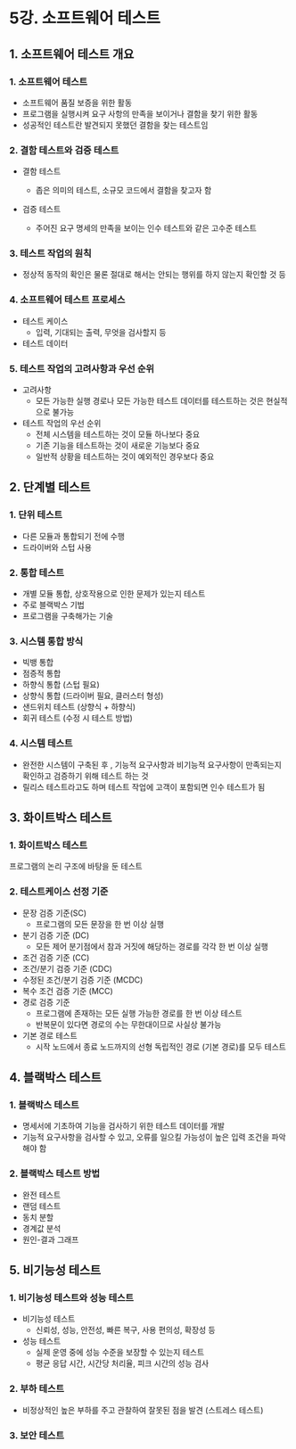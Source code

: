 # 5강. 소프트웨어 테스트

## 1. 소프트웨어 테스트 개요

### 1. 소프트웨어 테스트

- 소프트웨어 품질 보증을 위한 활동
- 프로그램을 실행시켜 요구 사항의 만족을 보이거나 결함을 찾기 위한 활동
- 성공적인 테스트란 발견되지 못했던 결함을 찾는 테스트임

### 2. 결함 테스트와 검증 테스트

- 결함 테스트
    - 좁은 의미의 테스트, 소규모 코드에서 결함을 찾고자 함

- 검증 테스트
    - 주어진 요구 명세의 만족을 보이는 인수 테스트와 같은 고수준 테스트

### 3. 테스트 작업의 원칙

- 정상적 동작의 확인은 물론 절대로 해서는 안되는 행위를 하지 않는지 확인할 것 등

### 4. 소프트웨어 테스트 프로세스

- 테스트 케이스
    - 입력, 기대되는 출력, 무엇을 검사할지 등
- 테스트 데이터

### 5. 테스트 작업의 고려사항과 우선 순위

- 고려사항
    - 모든 가능한 실행 경로나 모든 가능한 테스트 데이터를 테스트하는 것은 현실적으로 불가능
- 테스트 작업의 우선 순위
    - 전체 시스템을 테스트하는 것이 모듈 하나보다 중요
    - 기존 기능을 테스트하는 것이 새로운 기능보다 중요
    - 일반적 상황을 테스트하는 것이 예외적인 경우보다 중요

## 2. 단계별 테스트

### 1. 단위 테스트

- 다른 모듈과 통합되기 전에 수행
- 드라이버와 스텁 사용

### 2. 통합 테스트

- 개별 모듈 통합, 상호작용으로 인한 문제가 있는지 테스트
- 주로 블랙박스 기법
- 프로그램을 구축해가는 기술

### 3. 시스템 통합 방식

- 빅뱅 통합
- 점증적 통합
- 하향식 통합 (스텁 필요)
- 상향식 통합 (드라이버 필요, 클러스터 형성)
- 샌드위치 테스트 (상향식 + 하향식)
- 회귀 테스트 (수정 시 테스트 방법)

### 4. 시스템 테스트

- 완전한 시스템이 구축된 후 , 기능적 요구사항과 비기능적 요구사항이 만족되는지 확인하고 검증하기 위해 테스트 하는 것
- 릴리스 테스트라고도 하며 테스트 작업에 고객이 포함되면 인수 테스트가 됨

## 3. 화이트박스 테스트

### 1. 화이트박스 테스트

프로그램의 논리 구조에 바탕을 둔 테스트

### 2. 테스트케이스 선정 기준

- 문장 검증 기준(SC)
    - 프로그램의 모든 문장을 한 번 이상 실행
- 분기 검증 기준 (DC)
    - 모든 제어 분기점에서 참과 거짓에 해당하는 경로를 각각 한 번 이상 실행
- 조건 검증 기준 (CC)
- 조건/분기 검증 기준 (CDC)
- 수정된 조건/분기 검증 기준 (MCDC)
- 복수 조건 검증 기준 (MCC)
- 경로 검증 기준
    - 프로그램에 존재하는 모든 실행 가능한 경로를 한 번 이상 테스트
    - 반복문이 있다면 경로의 수는 무한대이므로 사실상 불가능
- 기본 경로 테스트
    - 시작 노드에서 종료 노드까지의 선형 독립적인 경로 (기본 경로)를 모두 테스트

## 4. 블랙박스 테스트

### 1. 블랙박스 테스트

- 명세서에 기초하여 기능을 검사하기 위한 테스트 데이터를 개발
- 기능적 요구사항을 검사할 수 있고, 오류를 일으킬 가능성이 높은 입력 조건을 파악해야 함

### 2. 블랙박스 테스트 방법

- 완전 테스트
- 랜덤 테스트
- 동치 분할
- 경계값 분석
- 원인-결과 그래프

## 5. 비기능성 테스트

### 1. 비기능성 테스트와 성능 테스트

- 비기능성 테스트
    - 신뢰성, 성능, 안전성, 빠른 복구, 사용 편의성, 확장성 등
- 성능 테스트
    - 실제 운영 중에 성능 수준을 보장할 수 있는지 테스트
    - 평균 응답 시간, 시간당 처리율, 피크 시간의 성능 검사

### 2. 부하 테스트

- 비정상적인 높은 부하를 주고 관찰하여 잘못된 점을 발견 (스트레스 테스트)

### 3. 보안 테스트
